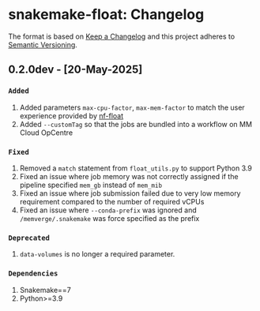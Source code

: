 # snakemake-float: Changelog

The format is based on [Keep a Changelog](https://keepachangelog.com/en/1.0.0/)
and this project adheres to [Semantic Versioning](https://semver.org/spec/v2.0.0.html).

## 0.2.0dev - [20-May-2025]

### `Added`

1. Added parameters `max-cpu-factor`, `max-mem-factor` to match the user experience provided by [nf-float](https://github.com/MemVerge/nf-float)
2. Added `--customTag` so that the jobs are bundled into a workflow on MM Cloud OpCentre

### `Fixed`

1. Removed a `match` statement from `float_utils.py` to support Python 3.9
2. Fixed an issue where job memory was not correctly assigned if the pipeline specified `mem_gb` instead of `mem_mib`
3. Fixed an issue where job submission failed due to very low memory requirement compared to the number of required vCPUs
4. Fixed an issue where `--conda-prefix` was ignored and `/memverge/.snakemake` was force specified as the prefix

### `Deprecated`

1. `data-volumes` is no longer a required parameter.

### `Dependencies`

1. Snakemake==7
2. Python>=3.9